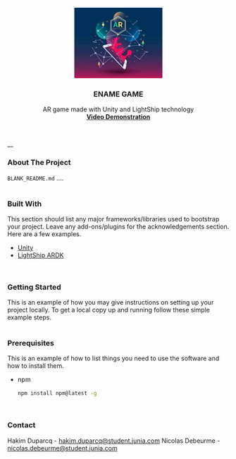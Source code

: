 


<!-- PROJECT SHIELDS -->
<!--
*** I'm using markdown "reference style" links for readability.
*** Reference links are enclosed in brackets [ ] instead of parentheses ( ).
*** See the bottom of this document for the declaration of the reference variables
*** for contributors-url, forks-url, etc. This is an optional, concise syntax you may use.
*** https://www.markdownguide.org/basic-syntax/#reference-style-links
-->




<!-- PROJECT LOGO -->
<br />
<div align="center">
    <img src="logoAR.png" alt="Logo" width="200" height="160">
  </a>

  <h3 align="center">ENAME GAME</h3>

  <p align="center">
    AR game made with Unity and LightShip technology
    <br />
    <a href="https://video"><strong>Video Demonstration</strong></a>
  </p>
</div>
<br />






__
### About The Project

 `BLANK_README.md` ....
<br />
<br />



### Built With

This section should list any major frameworks/libraries used to bootstrap your project. Leave any add-ons/plugins for the acknowledgements section. Here are a few examples.

* [Unity](https://unity.com/fr)
* [LightShip ARDK](https://lightship.dev/)
<br />





### Getting Started

This is an example of how you may give instructions on setting up your project locally.
To get a local copy up and running follow these simple example steps.
<br />
<br />


### Prerequisites

This is an example of how to list things you need to use the software and how to install them.
* npm
  ```sh
  npm install npm@latest -g
  ```
<br />


### Contact

Hakim Duparcq - hakim.duparcq@student.junia.com
Nicolas Debeurme - nicolas.debeurme@student.junia.com
<br />